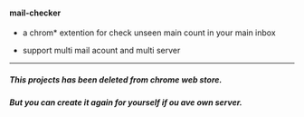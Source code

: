 #### mail-checker

* a chrom* extention for check unseen main count in your main inbox

* support multi mail acount and multi server

***
##### This projects has been deleted from chrome web store.
##### But you can create it again for yourself if ou ave own server.
